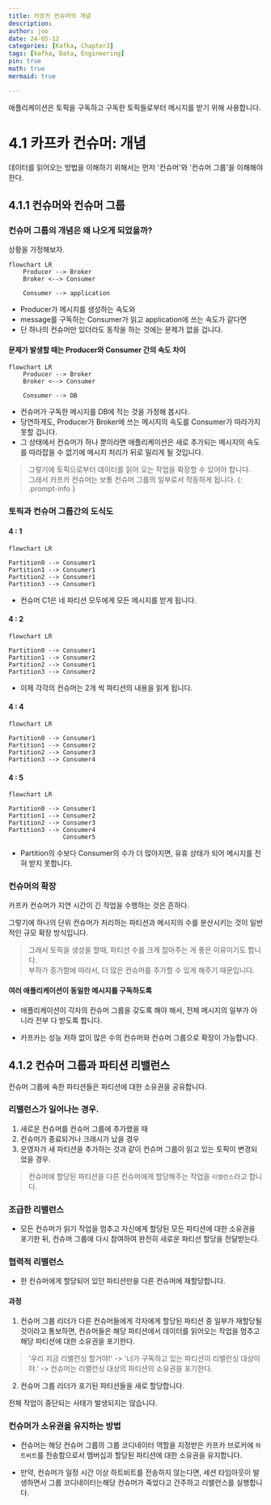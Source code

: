 ```yaml
---
title: 카프카 컨슈머의 개념
description:
author: joo
date: 24-05-12
categories: [Kafka, Chapter3]
tags: [kafka, Data, Engineering]
pin: true
math: true
mermaid: true

---
```


애플리케이션은 토픽을 구독하고 구독한 토픽들로부터 메시지를 받기 위해 사용합니다.

# 4.1 카프카 컨슈머: 개념
데이터를 읽어오는 방법을 이해하기 위해서는 먼저 '컨슈머'와 '컨슈머 그룹'을 이해해야 한다.

## 4.1.1 컨슈머와 컨슈머 그룹

### 컨슈머 그룹의 개념은 왜 나오게 되었을까?

상황을 가정해보자.

```mermaid
flowchart LR
    Producer --> Broker
    Broker <--> Consumer

    Consumer --> application

```
- Producer가 메시지를 생성하는 속도와
- message를 구독하는 Consumer가 읽고 application에 쓰는 속도가 같다면
- 단 하나의 컨슈머만 있더라도 동작을 하는 것에는 문제가 없을 겁니다.

#### 문제가 발생할 때는 Producer와 Consumer 간의 속도 차이
```mermaid
flowchart LR
    Producer --> Broker
    Broker <--> Consumer

    Consumer --> DB

```
- 컨슈머가 구독한 메시지를 DB에 적는 것을 가정해 봅시다.
- 당연하게도, Producer가 Broker에 쓰는 메시지의 속도를 Consumer가 따라가지 못할 겁니다.
- 그 상태에서 컨슈머가 하나 뿐이라면 애플리케이션은 새로 추가되는 메시지의 속도를 따라잡을 수 없기에 메시지 처리가 뒤로 밀리게 될 것입니다.

> 그렇기에 토픽으로부터 데이터를 읽어 오는 작업을 확장할 수 있어야 합니다.<br>
> 그래서 카프카 컨슈머는 보통 컨슈머 그룹의 일부로서 작동하게 됩니다.
{: .prompt-info }

### 토픽과 컨슈머 그룹간의 도식도

#### 4 : 1
```mermaid
flowchart LR

Partition0 --> Consumer1
Partition1 --> Consumer1
Partition2 --> Consumer1
Partition3 --> Consumer1   

```
- 컨슈머 C1은 네 파티션 모두에게 모든 메시지를 받게 됩니다.

#### 4 : 2
```mermaid
flowchart LR

Partition0 --> Consumer1
Partition1 --> Consumer2
Partition2 --> Consumer1
Partition3 --> Consumer2   

```
- 이제 각각의 컨슈머는 2개 씩 파티션의 내용을 읽게 됩니다.

#### 4 : 4
```mermaid
flowchart LR

Partition0 --> Consumer1
Partition1 --> Consumer2
Partition2 --> Consumer3
Partition3 --> Consumer4   

```

#### 4 : 5
```mermaid
flowchart LR

Partition0 --> Consumer1
Partition1 --> Consumer2
Partition2 --> Consumer3
Partition3 --> Consumer4
               Consumer5

```
- Partition의 수보다 Consumer의 수가 더 많아지면, 유휴 상태가 되어 메시지를 전혀 받지 못합니다.

### 컨슈머의 확장

카프카 컨슈머가 지연 시간이 긴 작업을 수행하는 것은 흔하다.

그렇기에 하나의 단위 컨슈머가 처리하는 파티션과 메시지의 수를 분산시키는 것이 일반적인 규모 확장 방식입니다.

> 그래서 토픽을 생성을 할때, 파티션 수를 크게 잡아주는 게 좋은 이유이기도 합니다.<br>
> 부하가 증가함에 따라서, 더 많은 컨슈머를 추가할 수 있게 해주기 때문입니다.

#### 여러 애플리케이션이 동일한 메시지를 구독하도록

- 애플리케이션이 각자의 컨슈머 그룹을 갖도록 해야 해서, 전체 메시지의 일부가 아니라 전부 다 받도록 합니다.

- 카프카는 성능 저하 없이 많은 수의 컨슈머와 컨슈머 그룹으로 확장이 가능합니다.

## 4.1.2 컨슈머 그룹과 파티션 리밸런스

컨슈머 그룹에 속한 파티션들은 파티션에 대한 소유권을 공유합니다.

### 리밸런스가 일어나는 경우.

1. 새로운 컨슈머를 컨슈머 그룹에 추가했을 때
2. 컨슈머가 종료되거나 크래시가 났을 경우
3. 운영자가 새 파티션을 추가하는 것과 같이 컨슈머 그룹이 읽고 있는 토픽이 변경되었을 경우.

> 컨슈머에 할당된 파티션을 다른 컨슈머에게 할당해주는 작업을 `리밸런스`라고 합니다.

### 조급한 리밸런스
- 모든 컨슈머가 읽기 작업을 멈추고 자신에게 할당된 모든 파티션에 대한 소유권을 포기한 뒤, 컨슈머 그룹에 다시 참여하여 완전히 새로운 파티션 할당을 전달받는다.

### 협력적 리밸런스
- 한 컨슈머에게 할당되어 있던 파티션만을 다른 컨슈머에 재할당합니다.

#### 과정
1. 컨슈머 그룹 리더가 다른 컨슈머들에게 각자에게 할당된 파티션 중 일부가 재할당될 것이라고 통보하면, 컨슈머들은 해당 파티션에서 데이터를 읽어오는 작업을 멈추고 해당 파티션에 대한 소유권을 포기한다.
> '우리 지금 리밸런싱 할거야!' -> '너가 구독하고 있는 파티션이 리밸런싱 대상이야.' -> 컨슈머는 리밸런싱 대상의 파티션의 소유권을 포기한다.

2. 컨슈머 그룹 리더가 포기된 파티션들을 새로 할당합니다.

전체 작업이 중단되는 사태가 발생되지는 않습니다.

### 컨슈머가 소유권을 유지하는 방법
- 컨슈머는 해당 컨슈머 그룹의 그룹 코디네이터 역할을 지정받은 카프카 브로커에 `하트비트`를 전송함으로서 멤버십과 할당된 파티션에 대한 소유권을 유지합니다.

- 만약, 컨슈머가 일정 시간 이상 하트비트를 전송하지 않는다면, 세션 타임아웃이 발생하면서 그룹 코디네이터는해당 컨슈머가 죽었다고 간주하고 리밸런스를 실행합니다.

